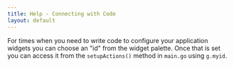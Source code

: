 ```yaml
---
title: Help - Connecting with Code
layout: default
---
```


For times when you need to write code to configure your application widgets you can choose
an "id" from the widget palette. Once that is set you can access it from the `setupActions()`
method in `main.go` using `g.myid`.
